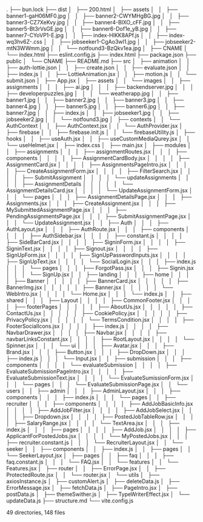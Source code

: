 .
├── bun.lock
├── dist
│   ├── 200.html
│   ├── assets
│   │   ├── banner1-gaH06MF0.jpg
│   │   ├── banner2-CWYMHgBG.jpg
│   │   ├── banner3-CZ7XeKvy.jpg
│   │   ├── banner4-BlXO_cFF.jpg
│   │   ├── banner5-Bt3rVsGE.jpg
│   │   ├── banner6-Dof1e_yB.jpg
│   │   ├── banner7-CYoVP1-E.jpg
│   │   ├── index-HlKK8APf.js
│   │   ├── index-wq3hv6Z-.css
│   │   ├── jobseeker1-CgAo3wI1.jpg
│   │   ├── jobseeker2-mtN3WWmm.jpg
│   │   └── notfound3-BzQkv1ea.jpg
│   ├── CNAME
│   └── index.html
├── eslint.config.js
├── index.html
├── package.json
├── public
│   └── CNAME
├── README.md
├── src
│   ├── animation
│   │   ├── auth-lottie.json
│   │   ├── create.json
│   │   ├── evaluate.json
│   │   ├── index.js
│   │   ├── LottieAnimation.jsx
│   │   ├── motion.js
│   │   └── submit.json
│   ├── App.jsx
│   ├── assets
│   │   └── images
│   │       ├── assignments
│   │       │   ├── ai.jpg
│   │       │   ├── backendserver.jpg
│   │       │   ├── developerpuzzles.jpg
│   │       │   └── weatherapp.jpg
│   │       ├── banner1.jpg
│   │       ├── banner2.jpg
│   │       ├── banner3.jpg
│   │       ├── banner4.jpg
│   │       ├── banner5.jpg
│   │       ├── banner6.jpg
│   │       ├── banner7.jpg
│   │       ├── index.js
│   │       ├── jobseeker1.jpg
│   │       ├── jobseeker2.jpg
│   │       └── notfound3.jpg
│   ├── contexts
│   │   └── AuthContext
│   │       ├── AuthContext.jsx
│   │       └── AuthProvider.jsx
│   ├── firebase
│   │   ├── firebase.init.js
│   │   └── firebaseUtility.js
│   ├── hooks
│   │   ├── useAuth.jsx
│   │   ├── useCustomMediaQurey.jsx
│   │   └── useHelmet.jsx
│   ├── index.css
│   ├── main.jsx
│   ├── modules
│   │   ├── assignments
│   │   │   ├── assignmentRoutes.jsx
│   │   │   ├── components
│   │   │   │   ├── AssignmentCardBody.jsx
│   │   │   │   ├── AssignmentCard.jsx
│   │   │   │   ├── AssignmentsPageIntro.jsx
│   │   │   │   ├── CreateAssignmentForm.jsx
│   │   │   │   ├── FilterSearch.jsx
│   │   │   │   ├── SubmitAssignment
│   │   │   │   └── updateAssignments
│   │   │   │       ├── AssignmentDetails
│   │   │   │       │   └── AssignmentDetailsCard.jsx
│   │   │   │       └── UpdateAssignmentForm.jsx
│   │   │   └── pages
│   │   │       ├── AssignmentDetailsPage.jsx
│   │   │       ├── Assignments.jsx
│   │   │       ├── CreateAssignment.jsx
│   │   │       ├── MySubmittedAssignmentPage.jsx
│   │   │       ├── PendingAssignmentsPage.jsx
│   │   │       ├── SubmitAssignmentPage.jsx
│   │   │       └── UpdateAssignment.jsx
│   │   ├── Auth
│   │   │   ├── AuthLayout.jsx
│   │   │   ├── AuthRoute.jsx
│   │   │   ├── components
│   │   │   │   ├── AuthSidebar.jsx
│   │   │   │   ├── constant.js
│   │   │   │   ├── SideBarCard.jsx
│   │   │   │   ├── SigninForm.jsx
│   │   │   │   ├── SigninText.jsx
│   │   │   │   ├── Signout.jsx
│   │   │   │   ├── SignUpForm.jsx
│   │   │   │   ├── SignUpPasswordInputs.jsx
│   │   │   │   ├── SignUpText.jsx
│   │   │   │   └── SocialLogin.jsx
│   │   │   ├── index.js
│   │   │   └── pages
│   │   │       ├── ForgotPass.jsx
│   │   │       ├── Signin.jsx
│   │   │       └── SignUp.jsx
│   │   ├── landing
│   │   │   ├── home
│   │   │   │   ├── Banner
│   │   │   │   │   ├── BannerCard.jsx
│   │   │   │   │   ├── BannerImg.jsx
│   │   │   │   │   ├── Banner.jsx
│   │   │   │   │   └── WebIntro.jsx
│   │   │   │   └── Home.jsx
│   │   │   └── index.js
│   │   ├── shared
│   │   │   ├── Layout
│   │   │   │   ├── CommonFooter.jsx
│   │   │   │   ├── footerPages
│   │   │   │   │   ├── AboutUs.jsx
│   │   │   │   │   ├── ContactUs.jsx
│   │   │   │   │   ├── CookiePolicy.jsx
│   │   │   │   │   ├── PrivacyPolicy.jsx
│   │   │   │   │   └── TermsCondition.jsx
│   │   │   │   ├── FooterSocialIcons.jsx
│   │   │   │   ├── index.js
│   │   │   │   ├── NavbarDrawer.jsx
│   │   │   │   ├── Navbar.jsx
│   │   │   │   ├── navbarLinksConstant.jsx
│   │   │   │   ├── RootLayout.jsx
│   │   │   │   └── Spinner.jsx
│   │   │   └── ui
│   │   │       ├── Avatar.jsx
│   │   │       ├── Brand.jsx
│   │   │       ├── Button.jsx
│   │   │       ├── DropDown.jsx
│   │   │       ├── index.js
│   │   │       └── Input.jsx
│   │   ├── submission
│   │   │   ├── components
│   │   │   │   └── evaluateSubmission
│   │   │   │       ├── EvaluateSubmissionPageIntro.jsx
│   │   │   │       ├── EvaluateSubmissionText.jsx
│   │   │   │       └── EvaluateSumissionForm.jsx
│   │   │   └── pages
│   │   │       └── EvaluateSubmissionPage.jsx
│   │   └── users
│   │       ├── admin
│   │       │   ├── AdminLayout.jsx
│   │       │   ├── components
│   │       │   ├── index.js
│   │       │   └── pages
│   │       ├── recruiter
│   │       │   ├── components
│   │       │   │   ├── AddJobBasicInfo.jsx
│   │       │   │   ├── AddJobFilter.jsx
│   │       │   │   ├── AddJobSelect.jsx
│   │       │   │   ├── Dropdown.jsx
│   │       │   │   ├── PostedJobTableRow.jsx
│   │       │   │   ├── SalaryRange.jsx
│   │       │   │   └── TextArea.jsx
│   │       │   ├── index.js
│   │       │   ├── pages
│   │       │   │   ├── AddJob.jsx
│   │       │   │   ├── ApplicantForPostedJobs.jsx
│   │       │   │   └── MyPostedJobs.jsx
│   │       │   ├── recruiter.constant.js
│   │       │   └── RecruiterLayout.jsx
│   │       └── seeker
│   │           ├── components
│   │           ├── index.js
│   │           ├── pages
│   │           └── SeekerLayout.jsx
│   ├── pages
│   │   ├── faq
│   │   │   ├── faq.constant.js
│   │   │   └── FAQ.jsx
│   │   └── features
│   │       └── Features.jsx
│   ├── router
│   │   ├── ErrorPage.jsx
│   │   ├── ProtectedRoute.jsx
│   │   └── router.jsx
│   └── utils
│       ├── axiosInstance.js
│       ├── customAlert.js
│       ├── deleteData.js
│       ├── ErrorMessage.jsx
│       ├── fetchData.js
│       ├── PageIntro.jsx
│       ├── postData.js
│       ├── themeSwither.js
│       ├── TypeWriterEffect.jsx
│       └── updateData.js
├── structure.md
└── vite.config.js

49 directories, 148 files

